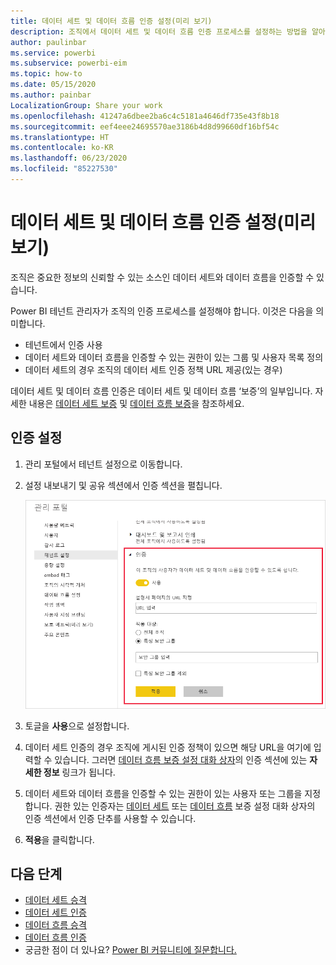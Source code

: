```yaml
---
title: 데이터 세트 및 데이터 흐름 인증 설정(미리 보기)
description: 조직에서 데이터 세트 및 데이터 흐름 인증 프로세스를 설정하는 방법을 알아봅니다.
author: paulinbar
ms.service: powerbi
ms.subservice: powerbi-eim
ms.topic: how-to
ms.date: 05/15/2020
ms.author: painbar
LocalizationGroup: Share your work
ms.openlocfilehash: 41247a6dbee2ba6c4c5181a4646df735e43f8b18
ms.sourcegitcommit: eef4eee24695570ae3186b4d8d99660df16bf54c
ms.translationtype: HT
ms.contentlocale: ko-KR
ms.lasthandoff: 06/23/2020
ms.locfileid: "85227530"
---
```

# <a name="set-up-dataset-and-dataflow-certification-preview"></a>데이터 세트 및 데이터 흐름 인증 설정(미리 보기)

조직은 중요한 정보의 신뢰할 수 있는 소스인 데이터 세트와 데이터 흐름을 인증할 수 있습니다.

Power BI 테넌트 관리자가 조직의 인증 프로세스를 설정해야 합니다. 이것은 다음을 의미합니다.
* 테넌트에서 인증 사용
* 데이터 세트와 데이터 흐름을 인증할 수 있는 권한이 있는 그룹 및 사용자 목록 정의
* 데이터 세트의 경우 조직의 데이터 세트 인증 정책 URL 제공(있는 경우)

데이터 세트 및 데이터 흐름 인증은 데이터 세트 및 데이터 흐름 ‘보증’의 일부입니다. 자세한 내용은 [데이터 세트 보증](../connect-data/service-datasets-promote.md) 및 [데이터 흐름 보증](../transform-model/service-dataflows-promote-certify.md)을 참조하세요.


## <a name="set-up-certification"></a>인증 설정

1. 관리 포털에서 테넌트 설정으로 이동합니다.
1. 설정 내보내기 및 공유 섹션에서 인증 섹션을 펼칩니다.

   ![데이터 세트 및 데이터 흐름 인증 설정](media/service-admin-setup-certification/service-admin-certification-setup-dialog.png)

1. 토글을 **사용**으로 설정합니다.
1. 데이터 세트 인증의 경우 조직에 게시된 인증 정책이 있으면 해당 URL을 여기에 입력할 수 있습니다. 그러면 [데이터 흐름 보증 설정 대화 상자](../connect-data/service-datasets-promote.md#request-dataset-certification)의 인증 섹션에 있는 **자세한 정보** 링크가 됩니다. 
1. 데이터 세트와 데이터 흐름을 인증할 수 있는 권한이 있는 사용자 또는 그룹을 지정합니다. 권한 있는 인증자는 [데이터 세트](../connect-data/service-datasets-promote.md#request-dataset-certification) 또는 [데이터 흐름](../transform-model/service-dataflows-promote-certify.md#certify-a-dataflow) 보증 설정 대화 상자의 인증 섹션에서 인증 단추를 사용할 수 있습니다.
1. **적용**을 클릭합니다.

## <a name="next-steps"></a>다음 단계
* [데이터 세트 승격](../connect-data/service-datasets-promote.md)
* [데이터 세트 인증](../connect-data/service-datasets-certify.md)
* [데이터 흐름 승격](../transform-model/service-dataflows-promote-certify.md#promote-a-dataflow)
* [데이터 흐름 인증](../transform-model/service-dataflows-promote-certify.md#certify-a-dataflow)
* 궁금한 점이 더 있나요? [Power BI 커뮤니티에 질문합니다.](https://community.powerbi.com/)
